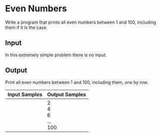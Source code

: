 # Even Numbers
Write a program that prints all even numbers between 1 and 100, including them if it is the case.

## Input
In this extremely simple problem there is no input.

## Output
Print all even numbers between 1 and 100, including them, one by row.

| Input Samples |         Output Samples        |
|---------------|-------------------------------|
|               | 2<br> 4<br> 6<br> ...<br> 100 |